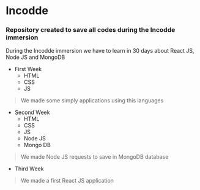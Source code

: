 # Incodde

### Repository created to save all codes during the Incodde immersion

During the Incodde immersion we have to learn in 30 days about React JS, Node JS and MongoDB 

* First Week
  - HTML 
  - CSS 
  - JS
> We made some simply applications using this languages

* Second Week
   - HTML
   - CSS
   - JS
   - Node JS
   - Mongo DB
> We made Node JS requests to save in MongoDB database

* Third Week
> We made a first React JS application

